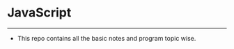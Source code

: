 <!-- @format -->

# JavaScript

<hr>

- This repo contains all the basic notes and program topic wise.

